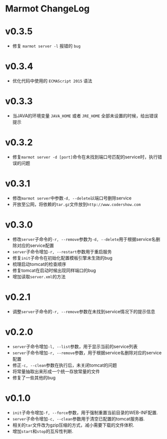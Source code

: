 # Marmot ChangeLog

# v0.3.5

* 修复 `marmot server -l` 报错的 `bug`

# v0.3.4

* 优化代码中使用的 `ECMAScript 2015` 语法

# v0.3.3

* 当JAVA的环境变量 `JAVA_HOME` 或者 `JRE_HOME` 全部未设置的时候，给出错误提示

# v0.3.2

* 修复`marmot server -d [port]`命令在未找到端口号匹配的service时，执行错误的问题

# v0.3.1

* 修改`marmot server`中参数`-d, --delete`以端口号删除service
* 开放至公网，将依赖的`tar.gz`文件放到`http://www.codershow.com`

# v0.3.0

* 修改`server`子命令的`-r, --remove`参数为`-d, --delete`用于根据service名删除对应的service配置
* `server`子命令增加`-r, --restart`参数用于重启服务
* 修复`init`子命令在初始化配置模板引擎未生效的bug
* 梳理启动tomcat的检查顺序
* 修复tomcat在启动时候出现同样端口的bug
* 增加读取`server.xml`的方法

# v0.2.1

* 调整`server`子命令的`-r, --remove`参数在未找到service情况下的提示信息

# v0.2.0

* `server`子命令增加`-l, --list`参数，用于显示当前的service列表
* `server`子命令增加`-r, --remove`参数，用于根据service名删除对应的service配置
* 修正`-c, --clean`参数在执行后，未关闭tomcat的问题
* 将常量抽取出来形成一个统一存放常量的文件
* 修复了一些其他的bug

# v0.1.0

* `init`子命令增加`-f, --force`参数，用于强制重置当前目录的WEB-INF配置.
* `server`子命令增加`-c, --clean`参数用于清空已配置的tomcat服务器.
* 相关的`tar`文件改为gzip压缩的方式，减小需要下载的文件体积.
* 增加`start`和`stop`的互斥性判断.
